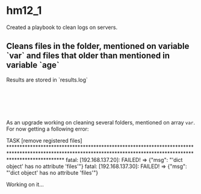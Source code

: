 # hm12_1

Created a playbook to clean logs on servers.

<h2>Cleans files in the folder, mentioned on variable `var` and files that older than mentioned in variable `age`</h2>
Results are stored in `results.log`

<br><br><br><br>

As an upgrade working on cleaning several folders, mentioned on array `var`.</h2>
For now getting a following error:

TASK [remove registered files] ********************************************************************************************************************************************************************
fatal: [192.168.137.20]: FAILED! => {"msg": "'dict object' has no attribute 'files'"}
fatal: [192.168.137.30]: FAILED! => {"msg": "'dict object' has no attribute 'files'"}

Working on it...